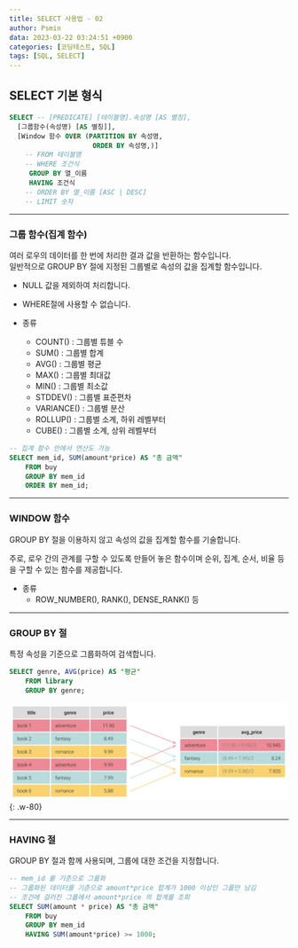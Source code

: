 ```yaml
---
title: SELECT 사용법 - 02
author: Psmin
data: 2023-03-22 03:24:51 +0900
categories: [코딩테스트, SQL]
tags: [SQL, SELECT]
---
```


## SELECT 기본 형식

```sql
SELECT -- [PREDICATE] [테이블명].속성명 [AS 별칭],
  [그룹함수(속성명) [AS 별칭]],
  [Window 함수 OVER (PARTITION BY 속성명,
                     ORDER BY 속성명,)]
	-- FROM 테이블명
	-- WHERE 조건식
	 GROUP BY 열_이름
	 HAVING 조건식
	-- ORDER BY 열_이름 [ASC | DESC]
	-- LIMIT 숫자
```

---

### 그룹 함수(집계 함수)

여러 로우의 데이터를 한 번에 처리한 결과 값을 반환하는 함수입니다.  
일반적으로 GROUP BY 절에 지정된 그룹별로 속성의 값을 집계할 함수입니다.

- NULL 값을 제외하여 처리합니다.
- WHERE절에 사용할 수 없습니다.

- 종류
  - COUNT() : 그룹별 튜블 수
  - SUM() : 그룹별 합계
  - AVG() : 그룹별 평균
  - MAX() : 그룹별 최대값
  - MIN() : 그룹별 최소값
  - STDDEV() : 그룹별 표준편차
  - VARIANCE() : 그룹별 분산
  - ROLLUP() : 그룹별 소계, 하위 레벨부터
  - CUBE() : 그룹별 소계, 상위 레벨부터

```sql
-- 집계 함수 안에서 연산도 가능
SELECT mem_id, SUM(amount*price) AS "총 금액"
	FROM buy
    GROUP BY mem_id
    ORDER BY mem_id;
```

---

### WINDOW 함수

GROUP BY 절을 이용하지 않고 속성의 값을 집계할 함수를 기술합니다.

주로, 로우 간의 관계를 구할 수 있도록 만들어 놓은 함수이며 순위, 집계, 순서, 비율 등을 구할 수 있는 함수를 제공합니다.

- 종류
  - ROW_NUMBER(), RANK(), DENSE_RANK() 등

---

### GROUP BY 절

특정 속성을 기준으로 그룹화하여 검색합니다.

```sql
SELECT genre, AVG(price) AS "평균"
	FROM library
  	GROUP BY genre;
```

![GROUP-BY](/assets/img/group-by.jpg){: .w-80}

---

### HAVING 절

GROUP BY 절과 함께 사용되며, 그룹에 대한 조건을 지정합니다.

```sql
-- mem_id 를 기준으로 그룹화
-- 그룹화된 데이터를 기준으로 amount*price 합계가 1000 이상인 그룹만 남김
-- 조건에 걸러진 그룹에서 amount*price 의 합계를 조회
SELECT SUM(amount * price) AS "총 금액"
	FROM buy
    GROUP BY mem_id
    HAVING SUM(amount*price) >= 1000;
```
